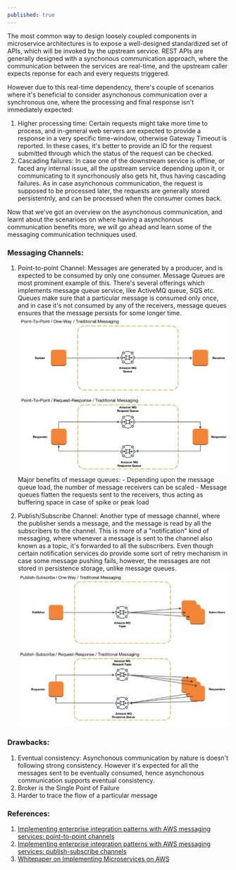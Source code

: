 ```yaml
---
published: true
---
```

The most common way to design loosely coupled components in microservice architectures is to expose a well-designed standardized set of APIs, which will be invoked by the upstream service. REST APIs are generally designed with a synchonous communication approach, where the communication between the services are real-time, and the upstream caller expects reponse for each and every requests triggered. 

However due to this real-time dependency, there's couple of scenarios where it's beneficial to consider asynchonous communication over a synchronous one, where the processing and final response isn't immediately expected:
1. Higher processing time: Certain requests might take more time to process, and in-general web servers are expected to provide a response in a very specific time-window, otherwise Gateway Timeout is reported. In these cases, it's better to provide an ID for the request submitted through which the status of the request can be checked.
2. Cascading failures: In case one of the downstream service is offline, or faced any internal issue, all the upstream service depending upon it, or communicating to it syncrhonously also gets hit, thus having cascading failures. As in case asynchonous communication, the request is supposed to be processed later, the requests are generally stored persistentnly, and can be processed when the consumer comes back.

Now that we've got an overview on the asynchonous communication, and learnt about the scenarioes on where having a asynchonous communication benefits more, we will go ahead and learn some of the messaging communication techniques used.

### Messaging Channels:
1. Point-to-point Channel: Messages are generated by a producer, and is expected to be consumed by only one consumer. Message Queues are most prominent example of this. There's several offerings which implements message queue service, like ActiveMQ queue, SQS etc. Queues make sure that a particular message is consumed only once, and in case it's not consumed by any of the receivers, message queues ensures that the message persists for some longer time.
![](../images/asynchronous-intro/pointToPoint_oneWayMessaging.png)
![](../images/asynchronous-intro/pointToPoint_requestResponseMessaging.png)
    Major benefits of message queues:
        - Depending upon the message queue load, the number of message receivers can be scaled
        - Message queues flatten the requests sent to the receivers, thus acting as buffering space in case of spike or peak load


2. Publish/Subscribe Channel: Another type of message channel, where the publisher sends a message, and the message is read by all the subscribers to the channel. This is more of a "notification" kind of messaging, where whenever a message is sent to the channel also known as a topic, it's forwarded to all the subscribers. Even though certain notification services do provide some sort of retry mechanism in case some message pushing fails, however, the messages are not stored in persistence storage, unlike message queues.
![](../images/asynchronous-intro/publishSubscribe_oneWayMessaging.png)
![](../images/asynchronous-intro/publishSubscribe_requestResponseMessaging.png)


### Drawbacks:
1. Eventual consistency: Asynchonous communication by nature is doesn't following strong consistency. However it's expected for all the messages sent to be eventually consumed, hence asynchonous communication supports eventual consistency.
2. Broker is the Single Point of Failure
3. Harder to trace the flow of a particular message

### References:
1. [Implementing enterprise integration patterns with AWS messaging services: point-to-point channels](https://aws.amazon.com/blogs/compute/implementing-enterprise-integration-patterns-with-aws-messaging-services-point-to-point-channels/)
2. [Implementing enterprise integration patterns with AWS messaging services: publish-subscribe channels](https://aws.amazon.com/blogs/compute/implementing-enterprise-integration-patterns-with-aws-messaging-services-publish-subscribe-channels/)
3. [Whitepaper on Implementing Microservices on AWS](https://docs.aws.amazon.com/whitepapers/latest/microservices-on-aws/microservices-on-aws.html)
